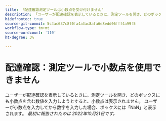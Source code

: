 ```yaml
---
title: 「配達確認測定ツールは小数点を受け付けません"
description: 「ユーザーが配達確認を表示しているときに、測定ツールを開き、どのボックスにも小数点を含む数値を入力しようとしても、小数点は表示されません。 ユーザーが小数点を入力してから数字を入力した場合は、ボックスに NaN と表示されます。
hidefromtoc: true
source-git-commit: 5c4ac637c8f0fa4a4ac8afa6e8edd06fff4a99f5
workflow-type: tm+mt
source-wordcount: '110'
ht-degree: 3%

---
```



# 配達確認：測定ツールで小数点を使用できません

<!--This article is on the WF and WFP TOC-->

ユーザーが配達確認を表示しているときに、測定ツールを開き、どのボックスにも小数点を含む数値を入力しようとすると、小数点は表示されません。 ユーザーが小数点を入力してから数字を入力した場合、ボックスには「NaN」と表示されます。
_最初に報告されたのは 2022年10月21日です。_

